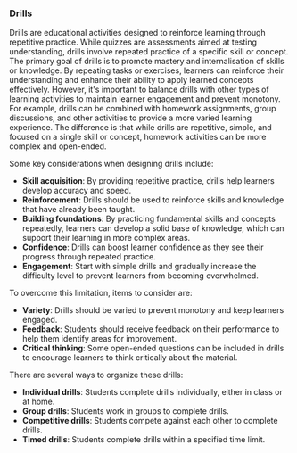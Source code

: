 ### Drills

Drills are educational activities designed to reinforce learning through repetitive practice.
While quizzes are assessments aimed at testing understanding, drills involve repeated practice of a specific skill or concept.
The primary goal of drills is to promote mastery and internalisation of skills or knowledge.
By repeating tasks or exercises, learners can reinforce their understanding and enhance their ability to apply learned concepts effectively.
However, it's important to balance drills with other types of learning activities to maintain learner engagement and prevent monotony.
For example, drills can be combined with homework assignments, group discussions, and other activities to provide a more varied learning experience.
The difference is that while drills are repetitive, simple, and focused on a single skill or concept, homework activities can be more complex and open-ended.

Some key considerations when designing drills include:

- **Skill acquisition**: By providing repetitive practice, drills help learners develop accuracy and speed.
- **Reinforcement**: Drills should be used to reinforce skills and knowledge that have already been taught.
- **Building foundations**: By practicing fundamental skills and concepts repeatedly, learners can develop a solid base of knowledge, which can support their learning in more complex areas.
- **Confidence**: Drills can boost learner confidence as they see their progress through repeated practice.
- **Engagement**: Start with simple drills and gradually increase the difficulty level to prevent learners from becoming overwhelmed.

To overcome this limitation, items to consider are:

- **Variety**: Drills should be varied to prevent monotony and keep learners engaged.
- **Feedback**: Students should receive feedback on their performance to help them identify areas for improvement.
- **Critical thinking**: Some open-ended questions can be included in drills to encourage learners to think critically about the material.

There are several ways to organize these drills:

- **Individual drills**: Students complete drills individually, either in class or at home.
- **Group drills**: Students work in groups to complete drills.
- **Competitive drills**: Students compete against each other to complete drills.
- **Timed drills**: Students complete drills within a specified time limit.
